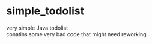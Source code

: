 # simple_todolist
very simple Java todolist  
conatins some very bad code that might need reworking
